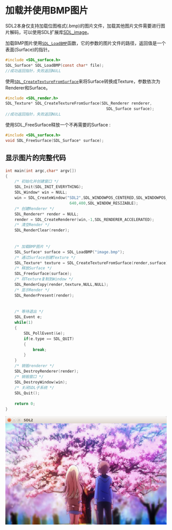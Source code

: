 # 加载并使用BMP图片  
SDL2本身仅支持加载位图格式(.bmp)的图片文件，加载其他图片文件需要进行图片解码，可以使用SDL扩展库[SDL_image](https://www.libsdl.org/projects/SDL_image/)。  

加载BMP图片使用[`SDL_LoadBMP`](http://wiki.libsdl.org/SDL_LoadBMP)函数，它的参数的图片文件的路径，返回值是一个表面(Surface)的指针。  

```C
#include <SDL_surface.h>
SDL_Surface* SDL_LoadBMP(const char* file);
//成功返回指针，失败返回NULL
```

使用[`SDL_CreateTextureFromSurface`](http://wiki.libsdl.org/SDL_CreateTextureFromSurface)来将Surface转换成Texture，参数依次为Renderer和Surface。  

```C
#include <SDL_render.h>
SDL_Texture* SDL_CreateTextureFromSurface(SDL_Renderer renderer,
                                            SDL_Surface surface);
//成功返回指针，失败返回NULL
```

使用SDL_FreeSurface释放一个不再需要的Surface :  
```C
#include <SDL_surface.h>
void SDL_FreeSurface(SDL_Surface* surface);
```

## 显示图片的完整代码
```C
int main(int argc,char* argv[])
{
    /* 初始化并创建窗口 */
    SDL_Init(SDL_INIT_EVERYTHING);
    SDL_Window* win = NULL;
    win = SDL_CreateWindow("SDL2",SDL_WINDOWPOS_CENTERED,SDL_WINDOWPOS_CENTERED,
                            640,400,SDL_WINDOW_RESIZABLE);
    /* 创建Renderer */
    SDL_Renderer* render = NULL;
    render = SDL_CreateRenderer(win,-1,SDL_RENDERER_ACCELERATED);
    /* 清空Render */
    SDL_RenderClear(render);
 
     
    /* 加载BMP图片 */
    SDL_Surface* surface = SDL_LoadBMP("image.bmp");
    /* 通过Surface创建Texture */
    SDL_Texture* texture = SDL_CreateTextureFromSurface(render,surface);
    /* 释放Surface */
    SDL_FreeSurface(surface);
    /* 将Texture复制到Window */
    SDL_RenderCopy(render,texture,NULL,NULL);
    /* 显示Render */
    SDL_RenderPresent(render);
     
 
    /* 等待退出 */
    SDL_Event e;
    while(1)
    {
        SDL_PollEvent(&e); 
        if(e.type == SDL_QUIT)
        {
            break;
        }
    }
    /* 销毁renderer */
    SDL_DestroyRenderer(render);
    /* 销毁窗口 */
    SDL_DestroyWindow(win);
    /* 关闭SDL子系统 */
    SDL_Quit();
     
    return 0;
}
```

![BMP](./res/pic03.png)  